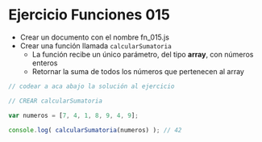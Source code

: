 # Ejercicio Funciones 015

* Crear un documento con el nombre fn_015.js
* Crear una función llamada `calcularSumatoria`
  * La función recibe un único parámetro, del tipo **array**, con números enteros
  * Retornar la suma de todos los números que pertenecen al array

```js
// codear a aca abajo la solución al ejercicio

// CREAR calcularSumatoria

var numeros = [7, 4, 1, 8, 9, 4, 9];

console.log( calcularSumatoria(numeros) ); // 42
```